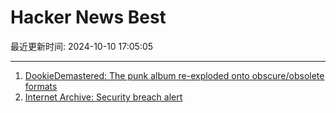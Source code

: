 # Hacker News Best

最近更新时间: 2024-10-10 17:05:05

--- 
1. [DookieDemastered: The punk album re-exploded onto obscure/obsolete formats](https://www.dookiedemastered.com/) 
2. [Internet Archive: Security breach alert](https://www.theverge.com/2024/10/9/24266419/internet-archive-ddos-attack-pop-up-message) 
